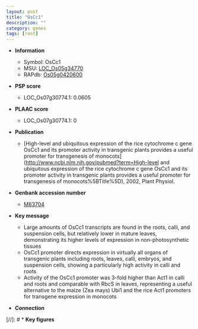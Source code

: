 ```yaml
---
layout: post
title: "OsCc1"
description: ""
category: genes
tags: [root]
---
```


* **Information**  
    + Symbol: OsCc1  
    + MSU: [LOC_Os05g34770](http://rice.plantbiology.msu.edu/cgi-bin/ORF_infopage.cgi?orf=LOC_Os05g34770)  
    + RAPdb: [Os05g0420600](http://rapdb.dna.affrc.go.jp/viewer/gbrowse_details/irgsp1?name=Os05g0420600)  

* **PSP score**  
    + LOC_Os07g30774.1: 0.0605 

* **PLAAC score**  
    + LOC_Os07g30774.1: 0 

* **Publication**  
    + [High-level and ubiquitous expression of the rice cytochrome c gene OsCc1 and its promoter activity in transgenic plants provides a useful promoter for transgenesis of monocots](http://www.ncbi.nlm.nih.gov/pubmed?term=High-level and ubiquitous expression of the rice cytochrome c gene OsCc1 and its promoter activity in transgenic plants provides a useful promoter for transgenesis of monocots%5BTitle%5D), 2002, Plant Physiol.

* **Genbank accession number**  
    + [M63704](http://www.ncbi.nlm.nih.gov/nuccore/M63704)

* **Key message**  
    + Large amounts of OsCc1 transcripts are found in the roots, calli, and suspension cells, but relatively lower in mature leaves, demonstrating its higher levels of expression in non-photosynthetic tissues
    + OsCc1 promoter directs expression in virtually all organs of transgenic plants including roots, leaves, calli, embryos, and suspension cells, showing a particularly high activity in calli and roots
    + Activity of the OsCc1 promoter was 3-fold higher than Act1 in calli and roots and comparable with RbcS in leaves, representing a useful alternative to the maize (Zea mays) Ubi1 and the rice Act1 promoters for transgene expression in monocots

* **Connection**  

[//]: # * **Key figures**  


